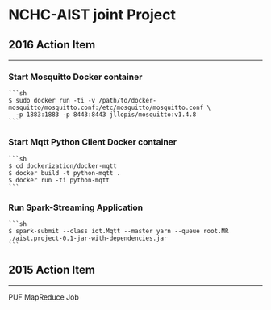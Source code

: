 # NCHC-AIST joint Project


## 2016 Action Item
---------

### Start Mosquitto Docker container
    ```sh
    $ sudo docker run -ti -v /path/to/docker-mosquitto/mosquitto.conf:/etc/mosquitto/mosquitto.conf \
      -p 1883:1883 -p 8443:8443 jllopis/mosquitto:v1.4.8
    ```

### Start Mqtt Python Client Docker container
    ```sh
    $ cd dockerization/docker-mqtt
    $ docker build -t python-mqtt .
    $ docker run -ti python-mqtt
    ```
### Run Spark-Streaming Application
    ```sh
    $ spark-submit --class iot.Mqtt --master yarn --queue root.MR ./aist.project-0.1-jar-with-dependencies.jar
    ```

## 2015 Action Item
---------

PUF MapReduce Job